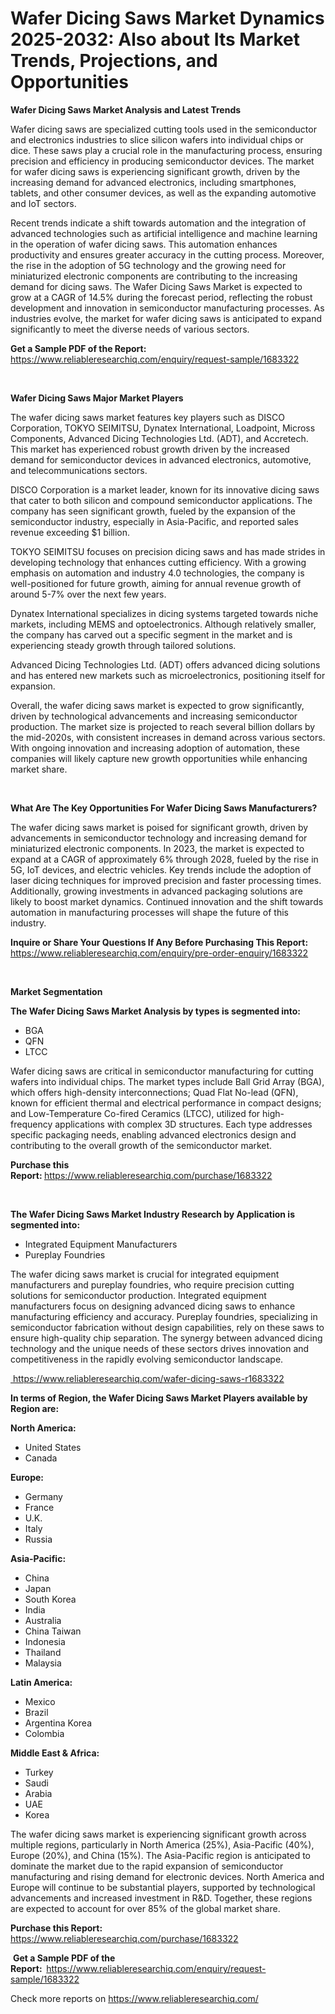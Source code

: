 <p><h1>Wafer Dicing Saws Market Dynamics 2025-2032: Also about Its Market Trends, Projections, and Opportunities</h1></p><p><strong>Wafer Dicing Saws Market Analysis and Latest Trends</strong></p>
<p><p>Wafer dicing saws are specialized cutting tools used in the semiconductor and electronics industries to slice silicon wafers into individual chips or dice. These saws play a crucial role in the manufacturing process, ensuring precision and efficiency in producing semiconductor devices. The market for wafer dicing saws is experiencing significant growth, driven by the increasing demand for advanced electronics, including smartphones, tablets, and other consumer devices, as well as the expanding automotive and IoT sectors.</p><p>Recent trends indicate a shift towards automation and the integration of advanced technologies such as artificial intelligence and machine learning in the operation of wafer dicing saws. This automation enhances productivity and ensures greater accuracy in the cutting process. Moreover, the rise in the adoption of 5G technology and the growing need for miniaturized electronic components are contributing to the increasing demand for dicing saws. The Wafer Dicing Saws Market is expected to grow at a CAGR of 14.5% during the forecast period, reflecting the robust development and innovation in semiconductor manufacturing processes. As industries evolve, the market for wafer dicing saws is anticipated to expand significantly to meet the diverse needs of various sectors.</p></p>
<p><strong>Get a Sample PDF of the Report:&nbsp;</strong> <a href="https://www.reliableresearchiq.com/enquiry/request-sample/1683322?utm_campaign=2926&utm_medium=2&utm_source=Github&utm_content=ia&utm_term=26032025&utm_id=wafer-dicing-saws">https://www.reliableresearchiq.com/enquiry/request-sample/1683322</a></p>
<p>&nbsp;</p>
<p><strong>Wafer Dicing Saws Major Market Players</strong></p>
<p><p>The wafer dicing saws market features key players such as DISCO Corporation, TOKYO SEIMITSU, Dynatex International, Loadpoint, Micross Components, Advanced Dicing Technologies Ltd. (ADT), and Accretech. This market has experienced robust growth driven by the increased demand for semiconductor devices in advanced electronics, automotive, and telecommunications sectors.</p><p>DISCO Corporation is a market leader, known for its innovative dicing saws that cater to both silicon and compound semiconductor applications. The company has seen significant growth, fueled by the expansion of the semiconductor industry, especially in Asia-Pacific, and reported sales revenue exceeding $1 billion.</p><p>TOKYO SEIMITSU focuses on precision dicing saws and has made strides in developing technology that enhances cutting efficiency. With a growing emphasis on automation and industry 4.0 technologies, the company is well-positioned for future growth, aiming for annual revenue growth of around 5-7% over the next few years.</p><p>Dynatex International specializes in dicing systems targeted towards niche markets, including MEMS and optoelectronics. Although relatively smaller, the company has carved out a specific segment in the market and is experiencing steady growth through tailored solutions.</p><p>Advanced Dicing Technologies Ltd. (ADT) offers advanced dicing solutions and has entered new markets such as microelectronics, positioning itself for expansion. </p><p>Overall, the wafer dicing saws market is expected to grow significantly, driven by technological advancements and increasing semiconductor production. The market size is projected to reach several billion dollars by the mid-2020s, with consistent increases in demand across various sectors. With ongoing innovation and increasing adoption of automation, these companies will likely capture new growth opportunities while enhancing market share.</p></p>
<p>&nbsp;</p>
<p><strong>What Are The Key Opportunities For Wafer Dicing Saws Manufacturers?</strong></p>
<p><p>The wafer dicing saws market is poised for significant growth, driven by advancements in semiconductor technology and increasing demand for miniaturized electronic components. In 2023, the market is expected to expand at a CAGR of approximately 6% through 2028, fueled by the rise in 5G, IoT devices, and electric vehicles. Key trends include the adoption of laser dicing techniques for improved precision and faster processing times. Additionally, growing investments in advanced packaging solutions are likely to boost market dynamics. Continued innovation and the shift towards automation in manufacturing processes will shape the future of this industry.</p></p>
<p><strong>Inquire or Share Your Questions If Any Before Purchasing This Report:</strong> <a href="https://www.reliableresearchiq.com/enquiry/pre-order-enquiry/1683322?utm_campaign=2926&utm_medium=2&utm_source=Github&utm_content=ia&utm_term=26032025&utm_id=wafer-dicing-saws">https://www.reliableresearchiq.com/enquiry/pre-order-enquiry/1683322</a></p>
<p>&nbsp;</p>
<p><strong>Market Segmentation</strong></p>
<p><strong>The Wafer Dicing Saws Market Analysis by types is segmented into:</strong></p>
<p><ul><li>BGA</li><li>QFN</li><li>LTCC</li></ul></p>
<p><p>Wafer dicing saws are critical in semiconductor manufacturing for cutting wafers into individual chips. The market types include Ball Grid Array (BGA), which offers high-density interconnections; Quad Flat No-lead (QFN), known for efficient thermal and electrical performance in compact designs; and Low-Temperature Co-fired Ceramics (LTCC), utilized for high-frequency applications with complex 3D structures. Each type addresses specific packaging needs, enabling advanced electronics design and contributing to the overall growth of the semiconductor market.</p></p>
<p><strong>Purchase this Report:&nbsp;</strong><a href="https://www.reliableresearchiq.com/purchase/1683322?utm_campaign=2926&utm_medium=2&utm_source=Github&utm_content=ia&utm_term=26032025&utm_id=wafer-dicing-saws">https://www.reliableresearchiq.com/purchase/1683322</a></p>
<p>&nbsp;</p>
<p><strong>The Wafer Dicing Saws Market Industry Research by Application is segmented into:</strong></p>
<p><ul><li>Integrated Equipment Manufacturers</li><li>Pureplay Foundries</li></ul></p>
<p><p>The wafer dicing saws market is crucial for integrated equipment manufacturers and pureplay foundries, who require precision cutting solutions for semiconductor production. Integrated equipment manufacturers focus on designing advanced dicing saws to enhance manufacturing efficiency and accuracy. Pureplay foundries, specializing in semiconductor fabrication without design capabilities, rely on these saws to ensure high-quality chip separation. The synergy between advanced dicing technology and the unique needs of these sectors drives innovation and competitiveness in the rapidly evolving semiconductor landscape.</p></p>
<p><a href="https://www.reliableresearchiq.com/wafer-dicing-saws-r1683322?utm_campaign=2926&utm_medium=2&utm_source=Github&utm_content=ia&utm_term=26032025&utm_id=wafer-dicing-saws">&nbsp;https://www.reliableresearchiq.com/wafer-dicing-saws-r1683322</a></p>
<p><strong>In terms of Region, the Wafer Dicing Saws Market Players available by Region are:</strong></p>
<p>
    <p> <strong> North America: </strong>
        <ul>
            <li>United States</li>
            <li>Canada</li>
        </ul>
        </p> 
    <p> <strong> Europe: </strong>
        <ul>
            <li>Germany</li>
            <li>France</li>
            <li>U.K.</li>
            <li>Italy</li>
            <li>Russia</li>
        </ul>
        </p> 
    <p> <strong> Asia-Pacific: </strong>
        <ul>
            <li>China</li>
            <li>Japan</li>
            <li>South Korea</li>
            <li>India</li>
            <li>Australia</li>
            <li>China Taiwan</li>
            <li>Indonesia</li>
            <li>Thailand</li>
            <li>Malaysia</li>
        </ul>
        </p> 
    <p> <strong> Latin America: </strong>
        <ul>
            <li>Mexico</li>
            <li>Brazil</li>
            <li>Argentina Korea</li>
            <li>Colombia</li>
        </ul>
        </p> 
    <p> <strong> Middle East & Africa: </strong>
        <ul>
            <li>Turkey</li>
            <li>Saudi</li>
            <li>Arabia</li>
            <li>UAE</li>
            <li>Korea</li>
        </ul>
    </p>
    </p>
<p><p>The wafer dicing saws market is experiencing significant growth across multiple regions, particularly in North America (25%), Asia-Pacific (40%), Europe (20%), and China (15%). The Asia-Pacific region is anticipated to dominate the market due to the rapid expansion of semiconductor manufacturing and rising demand for electronic devices. North America and Europe will continue to be substantial players, supported by technological advancements and increased investment in R&D. Together, these regions are expected to account for over 85% of the global market share.</p></p>
<p><strong>Purchase this Report: </strong><a href="https://www.reliableresearchiq.com/purchase/1683322?utm_campaign=2926&utm_medium=2&utm_source=Github&utm_content=ia&utm_term=26032025&utm_id=wafer-dicing-saws">https://www.reliableresearchiq.com/purchase/1683322</a></p>
<p>&nbsp;<strong>Get a Sample PDF of the Report:&nbsp;&nbsp;</strong><a href="https://www.reliableresearchiq.com/enquiry/request-sample/1683322?utm_campaign=2926&utm_medium=2&utm_source=Github&utm_content=ia&utm_term=26032025&utm_id=wafer-dicing-saws">https://www.reliableresearchiq.com/enquiry/request-sample/1683322</a></p>
<p><strong></strong></p>
<p>Check more reports on <a href="https://www.reliableresearchiq.com/?utm_campaign=2926&utm_medium=2&utm_source=Github&utm_content=ia&utm_term=26032025&utm_id=wafer-dicing-saws">https://www.reliableresearchiq.com/</a></p>